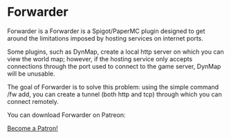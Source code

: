 # Forwarder
Forwarder is a Forwarder is a Spigot/PaperMC plugin designed to get around the limitations imposed by hosting services on internet ports.

Some plugins, such as DynMap, create a local http server on which you can view the world map; however, if the hosting service only accepts connections through the port used to connect to the game server, DynMap will be unusable.

The goal of Forwarder is to solve this problem: using the simple command /fw add, you can create a tunnel (both http and tcp) through which you can connect remotely.

You can download Forwarder on Patreon:

<a href="https://www.patreon.com/bePatron?u=73052626" data-patreon-widget-type="become-patron-button">Become a Patron!</a><script async src="https://c6.patreon.com/becomePatronButton.bundle.js"></script>
